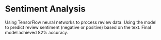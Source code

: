 # Sentiment Analysis
Using TensorFlow neural networks to process review data. Using the model to predict review sentiment (negative or positive) based on the text. Final model achieved 82% accuracy.
